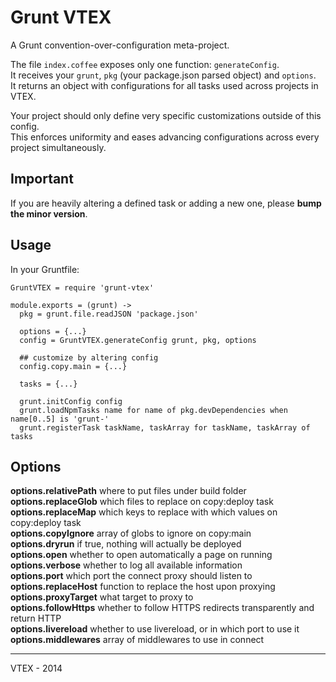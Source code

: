 # Grunt VTEX

A Grunt convention-over-configuration meta-project.

The file `index.coffee` exposes only one function: `generateConfig`.  
It receives your `grunt`, `pkg` (your package.json parsed object) and `options`.  
It returns an object with configurations for all tasks used across projects in VTEX.  

Your project should only define very specific customizations outside of this config.  
This enforces uniformity and eases advancing configurations across every project simultaneously.

## Important

If you are heavily altering a defined task or adding a new one, please **bump the minor version**.

## Usage

In your Gruntfile:

    GruntVTEX = require 'grunt-vtex'

    module.exports = (grunt) ->
      pkg = grunt.file.readJSON 'package.json'
  
      options = {...}
      config = GruntVTEX.generateConfig grunt, pkg, options

      ## customize by altering config
      config.copy.main = {...}
      
      tasks = {...}
    
      grunt.initConfig config
      grunt.loadNpmTasks name for name of pkg.devDependencies when name[0..5] is 'grunt-'
      grunt.registerTask taskName, taskArray for taskName, taskArray of tasks

## Options

**options.relativePath** where to put files under build folder  
**options.replaceGlob** which files to replace on copy:deploy task  
**options.replaceMap** which keys to replace with which values on copy:deploy task  
**options.copyIgnore** array of globs to ignore on copy:main  
**options.dryrun** if true, nothing will actually be deployed  
**options.open** whether to open automatically a page on running  
**options.verbose** whether to log all available information  
**options.port** which port the connect proxy should listen to  
**options.replaceHost** function to replace the host upon proxying  
**options.proxyTarget** what target to proxy to  
**options.followHttps** whether to follow HTTPS redirects transparently and return HTTP  
**options.livereload** whether to use livereload, or in which port to use it 
**options.middlewares** array of middlewares to use in connect  
  
------

VTEX - 2014

